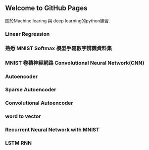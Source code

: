 ## Welcome to GitHub Pages
關於Machine learing 與 deep learning的python練習.

### Linear Regression 

### 熟悉 MNIST Softmax 模型手寫數字辨識資料集

### MNIST 卷積神經網路 Convolutional Neural Network(CNN)

### Autoencoder

###  Sparse Autoencoder

### Convolutional Autoencoder

### word to vector

### Recurrent Neural Network with MNIST

### LSTM RNN
